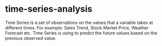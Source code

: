 # time-series-analysis
Time Series is a set of observations on the values that a variable takes at different times. For example: Sales Trend, Stock Market Price, Weather Forecast etc. Time Series is using to predict the future values based on the previous observed value.

